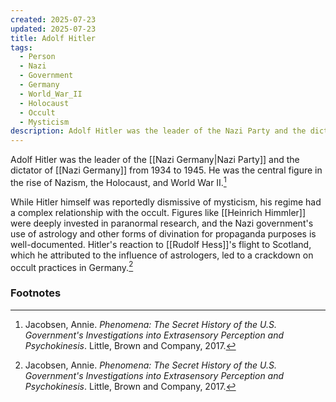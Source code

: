 ```yaml
---
created: 2025-07-23
updated: 2025-07-23
title: Adolf Hitler
tags:
  - Person
  - Nazi
  - Government
  - Germany
  - World_War_II
  - Holocaust
  - Occult
  - Mysticism
description: Adolf Hitler was the leader of the Nazi Party and the dictator of Nazi Germany from 1934 to 1945.
---
```


Adolf Hitler was the leader of the [[Nazi Germany|Nazi Party]] and the dictator of [[Nazi Germany]] from 1934 to 1945. He was the central figure in the rise of Nazism, the Holocaust, and World War II.[^1]

While Hitler himself was reportedly dismissive of mysticism, his regime had a complex relationship with the occult. Figures like [[Heinrich Himmler]] were deeply invested in paranormal research, and the Nazi government's use of astrology and other forms of divination for propaganda purposes is well-documented. Hitler's reaction to [[Rudolf Hess]]'s flight to Scotland, which he attributed to the influence of astrologers, led to a crackdown on occult practices in Germany.[^1]

### Footnotes

[^1]: Jacobsen, Annie. *Phenomena: The Secret History of the U.S. Government's Investigations into Extrasensory Perception and Psychokinesis*. Little, Brown and Company, 2017.
